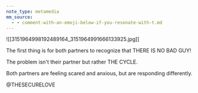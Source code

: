 ```yaml
---
note_type: metamedia
mm_source:
  - - comment-with-an-emoji-below-if-you-resonate-with-t.md
---
```


![[3151964998192489164_3151964991666133925.jpg]]

The first thing is for both partners to recognize
that THERE IS NO BAD GUY!

The problem isn't their partner but rather THE
CYCLE.

Both partners are feeling scared and anxious,
but are responding differently.

@THESECURELOVE


